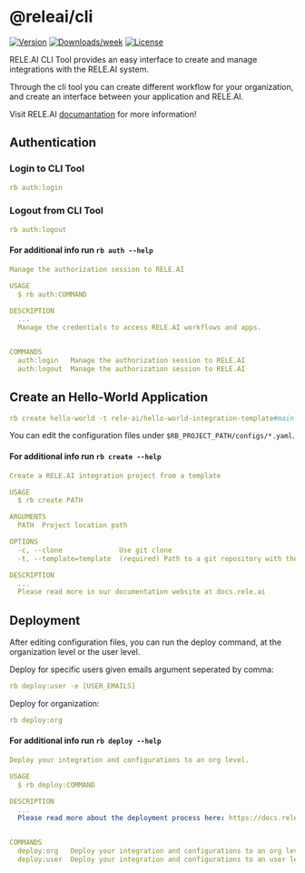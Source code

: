 @releai/cli
===========
[![Version](https://img.shields.io/npm/v/@releai/cli.svg)](https://npmjs.org/package/@releai/cli)
[![Downloads/week](https://img.shields.io/npm/dw/@releai/cli.svg)](https://npmjs.org/package/@releai/cli)
[![License](https://img.shields.io/npm/l/@releai/cli.svg)](https://github.com/rele-ai/cli/blob/master/package.json)

RELE.AI CLI Tool provides an easy interface to create and manage integrations with the RELE.AI system.

Through the cli tool you can create different workflow for your organization, and create an interface between your application and RELE.AI.

Visit RELE.AI [documantation](https://docs.rele.ai) for more information!

## Authentication
### Login to CLI Tool
```yaml
rb auth:login
```

### Logout from CLI Tool
```yaml
rb auth:logout
```

#### For additional info run `rb auth --help`
```yaml
Manage the authorization session to RELE.AI

USAGE
  $ rb auth:COMMAND

DESCRIPTION
  ...
  Manage the credentials to access RELE.AI workflows and apps.


COMMANDS
  auth:login   Manage the authorization session to RELE.AI
  auth:logout  Manage the authorization session to RELE.AI
```

## Create an Hello-World Application
```yaml
rb create hello-world -t rele-ai/hello-world-integration-template#main
```

You can edit the configuration files under `$RB_PROJECT_PATH/configs/*.yaml`.

#### For additional info run `rb create --help`
```yaml
Create a RELE.AI integration project from a template

USAGE
  $ rb create PATH

ARGUMENTS
  PATH  Project location path

OPTIONS
  -c, --clone              Use git clone
  -t, --template=template  (required) Path to a git repository with the template

DESCRIPTION
  ...
  Please read more in our documentation website at docs.rele.ai
```

## Deployment
After editing configuration files, you can run the deploy command, at the organization level or the user level.

Deploy for specific users given emails argument seperated by comma:
```yaml
rb deploy:user -e [USER_EMAILS]
```
Deploy for organization:
```yaml
rb deploy:org
```

#### For additional info run `rb deploy --help`
```yaml
Deploy your integration and configurations to an org level.

USAGE
  $ rb deploy:COMMAND

DESCRIPTION
  ...
  Please read more about the deployment process here: https://docs.rele.ai/guide/cli-development.html#rb-deploy-org


COMMANDS
  deploy:org   Deploy your integration and configurations to an org level.
  deploy:user  Deploy your integration and configurations to an user level.
```
